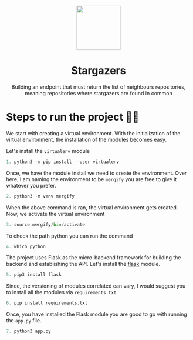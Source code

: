 <p align="center">
<img src="https://landen.imgix.net/2l01jamio2ce/assets/nzfrsbuc.png?w=1200&h=900&fit=max" height="120" width="120"/>
<h1 align="center">Stargazers</h1>
<p align="center">Building an endpoint that must return the list of neighbours repositories, meaning repositories where stargazers are found in common</p>
</p>

# Steps to run the project 🧑‍💻
We start with creating a virtual environment. With the initialization of the virtual environment, the installation of the modules becomes easy. 

Let's install the `virtualenv` module

```python
1. python3 -m pip install --user virtualenv
```

Once, we have the module install we need to create the environment. Over here, I am naming the environment to be `mergify` you are free to give it whatever you prefer.

```python
2. python3 -m venv mergify
```

When the above command is ran, the virtual environment gets created. Now, we activate the virtual environment

```python
3. source mergify/bin/activate
```

To check the path python you can run the command

```python
4. which python
```

The project uses Flask as the micro-backend framework for building the backend and establishing the API. Let's install the [flask](https://flask.palletsprojects.com/en/2.1.x/) module.

```python
5. pip3 install flask
```

Since, the versioning of modules correlated can vary, I would suggest you to install all the modules via `requirements.txt`
```python
6. pip install requirements.txt
```

Once, you have installed the Flask module you are good to go with running the `app.py` file.

```python
7. python3 app.py
```

